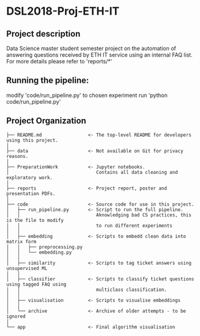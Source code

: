# DSL2018-Proj-ETH-IT
## Project description
Data Science master student semester project on the automation of answering questions received by ETH IT service using an internal FAQ list. For more details please refer to 'reports/*'

## Running the pipeline:
modify 'code/run_pipeline.py' to chosen experiment
run 'python code/run_pipeline.py' 

Project Organization
------------

    ├── README.md                 <- The top-level README for developers using this project.
    │
    ├── data                      <- Not available on Git for privacy reasons.
    │
    ├── PreparationWork           <- Jupyter notebooks. 
    │                                Contains all data cleaning and exploratory work.
    │
    ├── reports                   <- Project report, poster and presentation PDFs.
    │
    ├── code                      <- Source code for use in this project.
    │   ├── run_pipeline.py       <- Script to run the full pipeline.
    │   │                            Aknowledging bad CS practices, this is the file to modify 
    │   │                            to run different experiments
    │   │
    │   ├── embedding             <- Scripts to embedd clean data into matrix form
    │   │   ├── preprocessing.py
    │   │   └── embedding.py
    │   │
    │   ├── similarity            <- Scripts to tag ticket answers using unsupervised ML
    │   │   
    │   ├── classifier            <- Scripts to classify ticket questions using tagged FAQ using 
    │   │                            multiclass classification.
    │   │                            
    │   ├── visualisation         <- Scripts to visualise embeddings
    │   │
    │   └── archive               <- Archive of older attempts - to be ignored
    │
    └── app                       <- Final algorithm visualisation


